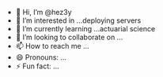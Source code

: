 - 👋 Hi, I’m @hez3y
- 👀 I’m interested in ...deploying servers
- 🌱 I’m currently learning ...actuarial science
- 💞️ I’m looking to collaborate on ...
- 📫 How to reach me ...
- 😄 Pronouns: ...
- ⚡ Fun fact: ...

<!---
hez3y/hez3y is a ✨ special ✨ repository because its `README.md` (this file) appears on your GitHub profile.
You can click the Preview link to take a look at your changes.
--->
